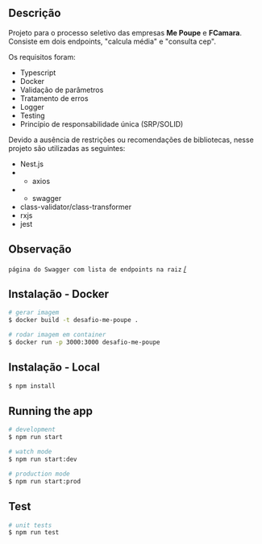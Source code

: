 ## Descrição
Projeto para o processo seletivo das empresas <b>Me Poupe</b> e <b>FCamara</b>.
Consiste em dois endpoints, "calcula média" e "consulta cep".

Os requisitos foram:
 - Typescript
 - Docker
 - Validação de parâmetros
 - Tratamento de erros
 - Logger
 - Testing
 - Princípio de responsabilidade única (SRP/SOLID)

 Devido a ausência de restrições ou recomendações de bibliotecas, nesse projeto são utilizadas as seguintes:
 - Nest.js
 - - axios
 - - swagger
 - class-validator/class-transformer
 - rxjs
 - jest

## Observação
`página do Swagger com lista de endpoints na raiz` [/](#/)

## Instalação - Docker
```bash
# gerar imagem
$ docker build -t desafio-me-poupe .

# rodar imagem em container 
$ docker run -p 3000:3000 desafio-me-poupe
```

## Instalação - Local

```bash
$ npm install
```

## Running the app

```bash
# development
$ npm run start

# watch mode
$ npm run start:dev

# production mode
$ npm run start:prod
```

## Test

```bash
# unit tests
$ npm run test
```